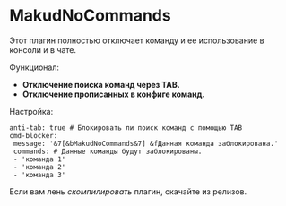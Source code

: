 # MakudNoCommands
Этот плагин полностью отключает команду и ее использование в консоли и в чате.

Функционал:

- **Отключение поиска команд через TAB.**
- **Отключение прописанных в конфиге команд.**

Настройка:

```
anti-tab: true # Блокировать ли поиск команд с помощью TAB
cmd-blocker:
 message: '&7[&bMakudNoCommands&7] &fДанная команда заблокирована.'
 commands: # Данные команды будут заблокированы.
 - 'команда 1'
 - 'команда 2'
 - 'команда 3'
```

Если вам лень _скомпилировать_ плагин, скачайте из релизов.
